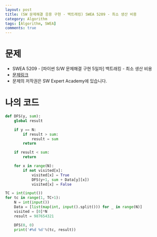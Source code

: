 ```yaml
---
layout: post
title: (SW 문제해결 응용 구현 - 백트래킹) SWEA 5209 - 최소 생산 비용
category: Algorithm
tags: [Algorithm, SWEA]
comments: true
---
```




# 문제

-  SWEA 5209 - [파이썬 S/W 문제해결 구현 5일차] 백트래킹 - 최소 생산 비용
-  [문제링크](<https://swexpertacademy.com/main/learn/course/subjectDetail.do?courseId=AVuPDYSqAAbw5UW6&subjectId=AWUYGf7K180DFAVT>)
-  문제의 저작권은 SW Expert Academy에 있습니다.



# 나의 코드


```python
def DFS(y, sum):
    global result

    if y == N:
        if result > sum:
            result = sum
        return

    if result < sum:
        return

    for x in range(N):
        if not visited[x]:
            visited[x] = True
            DFS(y+1, sum + Data[y][x])
            visited[x] = False

TC = int(input())
for tc in range(1, TC+1):
    N = int(input())
    Data = [list(map(int, input().split())) for _ in range(N)]
    visited = [0]*N
    result = 987654321

    DFS(0, 0)
    print('#%d %d'%(tc, result))
```



